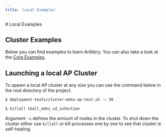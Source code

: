 ```yaml
---
title: 'Local Examples'
---
```


<Block>
# Local Examples
</Block>

<Block>

## Cluster Examples
Below you can find examples to learn Artillery.
You can also take a look at the [Core Examples](https://github.com/bastion-rs/artillery/tree/master/artillery-core/examples).

</Block>

<Block>

## Launching a local AP Cluster
To spawn a local AP cluster at any size you can use the command below in the root directory of the project.

<Example>

```bash
$ deployment-tests/cluster-mdns-ap-test.sh -s 50
```

```bash
$ killall cball_mdns_sd_infection
```

</Example>

Argument `-s` defines the amount of nodes in the cluster.
To shut down the cluster either use `killall` or kill processes
one by one to see that cluster is self-healing.

</Block>
